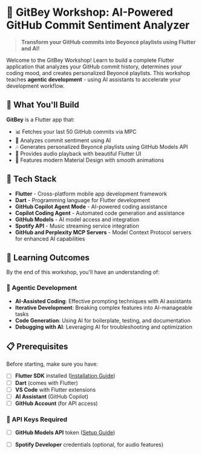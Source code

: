 # 🎵 GitBey Workshop: AI-Powered GitHub Commit Sentiment Analyzer

> **Transform your GitHub commits into Beyoncé playlists using Flutter and AI!**

Welcome to the GitBey Workshop! Learn to build a complete Flutter application that analyzes your GitHub commit history, determines your coding mood, and creates personalized Beyoncé playlists. This workshop teaches **agentic development** - using AI assistants to accelerate your development workflow.

## 🚀 What You'll Build

**GitBey** is a Flutter app that:
- 📊 Fetches your last 50 GitHub commits via MPC
- 🧠 Analyzes commit sentiment using AI
- 🎶 Generates personalized Beyoncé playlists using GitHub Models API
- 🎵 Provides audio playback with beautiful Flutter UI
- 🎨 Features modern Material Design with smooth animations

## 🔧 Tech Stack

- **Flutter** - Cross-platform mobile app development framework
- **Dart** - Programming language for Flutter development
- **GitHub Copilot Agent Mode** - AI-powered coding assistance
- **Copilot Coding Agent** - Automated code generation and assistance
- **GitHub Models** - AI model access and integration
- **Spotify API** - Music streaming service integration
- **GitHub and Perplexity MCP Servers** - Model Context Protocol servers for enhanced AI capabilities

## 🎯 Learning Outcomes

By the end of this workshop, you'll have an understanding of:

### 🤖 Agentic Development
- **AI-Assisted Coding**: Effective prompting techniques with AI assistants
- **Iterative Development**: Breaking complex features into AI-manageable tasks
- **Code Generation**: Using AI for boilerplate, testing, and documentation
- **Debugging with AI**: Leveraging AI for troubleshooting and optimization


## 📋 Prerequisites

Before starting, make sure you have:

- [ ] **Flutter SDK** installed ([Installation Guide](docs/setup/flutter-installation.md))
- [ ] **Dart** (comes with Flutter)
- [ ] **VS Code** with Flutter extensions
- [ ] **AI Assistant** (GitHub Copilot)
- [ ] **GitHub Account** (for API access)

### 🔑 API Keys Required
- [ ] **GitHub Models API** token ([Setup Guide](docs/setup/api-keys-setup.md))
- [ ] **Spotify Developer** credentials (optional, for audio features)


